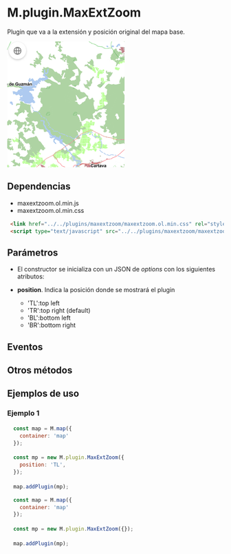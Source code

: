 # M.plugin.MaxExtZoom

Plugin que va a la extensión y posición original del mapa base.

![Imagen1](./img/maxExtZoom_1.png)

## Dependencias

- maxextzoom.ol.min.js
- maxextzoom.ol.min.css


```html
 <link href="../../plugins/maxextzoom/maxextzoom.ol.min.css" rel="stylesheet" />
 <script type="text/javascript" src="../../plugins/maxextzoom/maxextzoom.ol.min.js"></script>
```

## Parámetros

- El constructor se inicializa con un JSON de _options_ con los siguientes atributos:

- **position**. Indica la posición donde se mostrará el plugin
  - 'TL':top left
  - 'TR':top right (default)
  - 'BL':bottom left
  - 'BR':bottom right

## Eventos

## Otros métodos

## Ejemplos de uso

### Ejemplo 1
```javascript
  const map = M.map({
    container: 'map'
  });

  const mp = new M.plugin.MaxExtZoom({
    position: 'TL',
  });

  map.addPlugin(mp);
```

```javascript
  const map = M.map({
    container: 'map'
  }); 

  const mp = new M.plugin.MaxExtZoom({});

  map.addPlugin(mp);
```